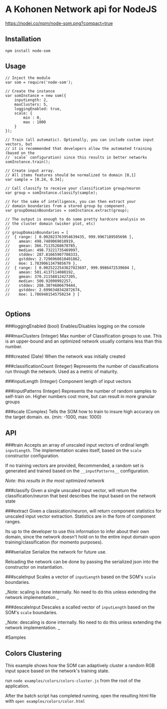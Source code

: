 A Kohonen Network api for NodeJS
=====================================================
https://nodei.co/npm/node-som.png?compact=true


## Installation

`npm install node-som`

## Usage

```
// Inject the module
var som = require('node-som');

// Create the instance
var somInstance = new som({
	inputLength: 2,
	maxClusters: 5,
	loggingEnabled: true,
	scale: {
		min : 0,
		max : 1000
	}
});

// Train (all automatic). Optionally, you can include custom input vectors, but 
// it is recommended that developers allow the automated training (based on the 
// `scale` configuration) since this results in better networks
somInstance.train();

// Create input array. 
// All items features should be normalized to domain [0,1]
var sample = [0.24, 0.34];

// Call classify to receive your classification group/neuron
var group = somInstance.classify(sample);

// For the sake of intelligence, you can then extract your 
// domain boundaries from a stored group by component.
var groupDomainBoundaries = somInstance.extract(group);

// The output is enough to do some pretty hardcore analysis on
// the cluster domain (wisker plot, etc)
//
// groupDomainBoundaries = [ 
//  { range: [ 0.002023763954639435, 999.9967189505696 ],
//    amean: 498.7489069010919,
//    gmean: 366.71135268678785,
//    median: 498.73221735469997,
//    stddev: 287.81665907708333,
//    gstddev: 2.7296960810401862,
//    moe: 1.7839061347985679 },
//  { range: [ 0.0025222543627023697, 999.9986472539604 ],
//    amean: 501.4137114080192,
//    gmean: 370.21158812427205,
//    median: 500.92090992257,
//    stddev: 288.3074606679444,
//    gstddev: 2.6996348342872674,
//    moe: 1.7869481545750234 } ]


```

## Options
###loggingEnabled (bool)
Enables/Disables logging on the console

###maxClusters (Integer) 
Max number of Classification groups to use. This is an upper-bound and an optimized network usually contains less than this number.

###created (Date) 
When the network was initially created

###classificationCount (Integer) 
Represents the number of classifications run through the network. Used as a metric of maturity.

###inputLength (Integer) 
Component length of input vectors

###inputPatterns (Integer) 
Represents the number of random samples to self-train on. Higher numbers cost more, but can result in more granular groups

###scale (Complex) 
Tells the SOM how to train to insure high accuracy on the target domain. ex. {min: -1000, max: 1000}

## API

###train 
Accepts an array of unscaled input vectors of ordinal length `inputLength`. The implementation scales itself, based on the `scale` constructor configuration.

If no training vectors are provided, Recommended, a random set is generated and trained based on the `__inputPatterns__` configuration. 

_Note: this results in the most optimized network_

###classify
Given a single unscaled input vector, will return the classification/neuron that best describes the input based on the network state

###extract
Given a classication/neuron, will return component statistics for unscaled input vector extraction. Statistics are in the form of component ranges.

Its up to the developer to use this information to infer about their own domain, since the network doesn't hold on to the entire input domain upon training/classification (for momento purposes).

###serialize
Serialize the network for future use. 

Reloading the network can be done by passing the serialized json into the constructor on instantiation. 

###scaleInput
Scales a vector of `inputLength` based on the SOM's `scale` boundaries. 

_Note: scaling is done internally. No need to do this unless extending the network implementation _

###descaleInput
 Descales a scalled vector of `inputLength` based on the SOM's `scale` boundaries.

_Note: descaling is done internally. No need to do this unless extending the network implementation.  _


#Samples
## Colors Clustering
This example shows how the SOM can adaptively cluster a random RGB input space based on the network's training state. 

run `node examples/colors/colors-cluster.js` from the root of the application.

After the batch script has completed running, open the resulting html file with `open examples/colors/color.html`
